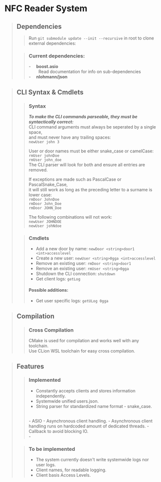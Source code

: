 # **NFC Reader System**<br>
>## **Dependencies**<br>
>
>>Run `git submodule update --init --recursive` in root to clone external dependencies:
>
>
>>### **Current dependencies:**
>>
>>-  **boost.asio**  
>>   Read documentation for info on sub-dependencies  
>>-  **nlohmann/json**  

>## **CLI Syntax & Cmdlets**<br>
>
>>### **Syntax**<br>
>>
>>_**To make the CLI commands parseable, they must be syntactically correct:**_  
>>CLI command arguments must always be seperated by a single space,  
>>and must never have any trailing spaces:  
>>`newUser john 3`  
>>
>>User or door names must be either snake_case or camelCase:  
>>`rmUser johnDoe`  
>>`rmUser john_doe`  
>>The CLI parser will look for both and ensure all entries are removed.  
>>
>>If exceptions are made such as PascalCase or PascalSnake_Case,  
>>it will still work as long as the preceding letter to a surname is lower case:  
>>`rmDoor JohnDoe`  
>>`rmDoor John_Doe`  
>>`rmDoor JOHN_Doe`  
>> 
>>The following combinations will not work:  
>>`newUser JOHNDOE`  
>>`newUser johNdoe`  
>
>>### **Cmdlets**<br>
>>
>>- Add a new door by name: `newDoor <string>door1 <int>accesslevel`
>>- Create a new user: `newUser <string>0gga <int>accesslevel`
>>- Remove an existing user: `rmDoor <string>door1`
>>- Remove an existing user: `rmUser <string>0gga`
>>- Shutdown the CLI connection: `shutdown`
>>- Get client logs: `getLog`
>>
>>
>>#### **Possible additions:**
>>
>>- Get user specific logs: `getULog 0gga`

>## **Compilation**<br>
>>### **Cross Compilation**<br>
>>CMake is used for compilation and works well with any toolchain.  
>>Use CLion WSL toolchain for easy cross compilation.

>## **Features**<br>
>>### **Implemented**<br>
>>- Constantly accepts clients and stores information independently.  
>>- Systemwide unified users.json.
>>- String parser for standardized name format - snake_case.  
>><br>
>>- ASIO - Asynchronous client handling.  
>>- Asynchronous client handling runs on hardcoded amount of dedicated threads.  
>>- Callback to avoid blocking IO.  
>><br>
>>- 
> 
>>### **To be implemented**<br>
>>- The system currently doesn't write systemwide logs nor user logs.
>>- Client names, for readable logging.
>>- Client basis Access Levels.